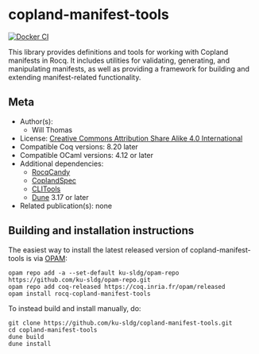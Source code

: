 <!---
This file was generated from `meta.yml`, please do not edit manually.
Follow the instructions on https://github.com/coq-community/templates to regenerate.
--->
# copland-manifest-tools

[![Docker CI][docker-action-shield]][docker-action-link]

[docker-action-shield]: https://github.com/ku-sldg/copland-manifest-tools/actions/workflows/docker-action.yml/badge.svg?branch=main
[docker-action-link]: https://github.com/ku-sldg/copland-manifest-tools/actions/workflows/docker-action.yml




This library provides definitions and tools for working with Copland manifests in Rocq. It includes utilities for validating, generating, and manipulating manifests, as well as providing a framework for building and extending manifest-related functionality.

## Meta

- Author(s):
  - Will Thomas
- License: [Creative Commons Attribution Share Alike 4.0 International](LICENSE)
- Compatible Coq versions: 8.20 later
- Compatible OCaml versions: 4.12 or later
- Additional dependencies:
  - [RocqCandy](https://github.com/ku-sldg/rocq-candy)
  - [CoplandSpec](https://github.com/ku-sldg/copland-spec)
  - [CLITools](https://github.com/ku-sldg/rocq-cli-tools)
  - [Dune](https://dune.build) 3.17 or later
- Related publication(s): none

## Building and installation instructions

The easiest way to install the latest released version of copland-manifest-tools
is via [OPAM](https://opam.ocaml.org/doc/Install.html):

```shell
opam repo add -a --set-default ku-sldg/opam-repo https://github.com/ku-sldg/opam-repo.git
opam repo add coq-released https://coq.inria.fr/opam/released
opam install rocq-copland-manifest-tools
```

To instead build and install manually, do:

``` shell
git clone https://github.com/ku-sldg/copland-manifest-tools.git
cd copland-manifest-tools
dune build
dune install
```



